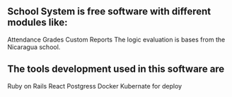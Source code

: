 <h2>School System is free software with different modules like:</h2>
Attendance
Grades
Custom Reports The logic evaluation is bases from the Nicaragua school.
<h2>The tools development used in this software are </h2>
Ruby on Rails
React
Postgress
Docker
Kubernate for deploy